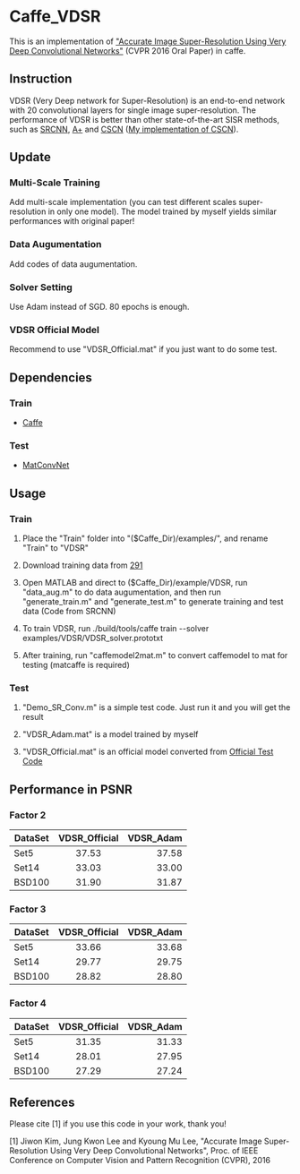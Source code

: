 Caffe_VDSR
==============
This is an implementation of ["Accurate Image Super-Resolution Using Very Deep Convolutional Networks"](http://cv.snu.ac.kr/research/VDSR/) (CVPR 2016 Oral Paper) in caffe.

Instruction
-------
VDSR (Very Deep network for Super-Resolution) is an end-to-end network with 20 convolutional layers for single image super-resolution. The performance of VDSR is better than other state-of-the-art SISR methods, such as [SRCNN](http://mmlab.ie.cuhk.edu.hk/projects/SRCNN.html), [A+](http://www.vision.ee.ethz.ch/~timofter/ACCV2014_ID820_SUPPLEMENTARY/) and [CSCN](http://www.ifp.illinois.edu/~dingliu2/iccv15/) ([My implementation of CSCN](https://github.com/huangzehao/SCN_Matlab)).

Update
-------
### Multi-Scale Training
Add multi-scale implementation (you can test different scales super-resolution in only one model). The model trained by myself yields similar performances with original paper!
### Data Augumentation
Add codes of data augumentation.
### Solver Setting
Use Adam instead of SGD. 80 epochs is enough.
### VDSR Official Model
Recommend to use "VDSR_Official.mat" if you just want to do some test.

Dependencies
-------
### Train
- [Caffe](http://caffe.berkeleyvision.org/)

### Test
- [MatConvNet](http://www.vlfeat.org/matconvnet/)

Usage
-------
### Train

1. Place the "Train" folder into "($Caffe_Dir)/examples/", and rename "Train" to "VDSR"

2. Download training data from [291](http://cv.snu.ac.kr/research/VDSR/train_data.zip) 

3. Open MATLAB and direct to ($Caffe_Dir)/example/VDSR, run "data_aug.m" to do data augumentation, 
and then run "generate_train.m" and "generate_test.m" to generate training and test data (Code from SRCNN)

4. To train VDSR, run
./build/tools/caffe train --solver examples/VDSR/VDSR_solver.prototxt

5. After training, run "caffemodel2mat.m" to convert caffemodel to mat for testing (matcaffe is required)

### Test

1. "Demo_SR_Conv.m" is a simple test code. Just run it and you will get the result

2. "VDSR_Adam.mat" is a model trained by myself

3. "VDSR_Official.mat" is an official model converted from [Official Test Code](http://cv.snu.ac.kr/research/VDSR/)

Performance in PSNR
-------
### Factor 2
| DataSet        | VDSR_Official          | VDSR_Adam |
| ------------- |:-------------:| -----:|
| Set5      | 37.53      | 37.58 |
| Set14     | 33.03      | 33.00|
| BSD100    | 31.90      | 31.87 |
### Factor 3
| DataSet        | VDSR_Official          | VDSR_Adam |
| ------------- |:-------------:| -----:|
| Set5      | 33.66      | 33.68 |
| Set14     | 29.77      | 29.75 |
| BSD100    | 28.82      | 28.80 |
### Factor 4
| DataSet        | VDSR_Official          | VDSR_Adam |
| ------------- |:-------------:| -----:|
| Set5      | 31.35      | 31.33 |
| Set14     | 28.01      | 27.95 |
| BSD100    | 27.29      | 27.24 |

References
-------
Please cite [1] if you use this code in your work, thank you!

[1] Jiwon Kim, Jung Kwon Lee and Kyoung Mu Lee, "Accurate Image Super-Resolution Using Very Deep Convolutional Networks", Proc. of IEEE Conference on Computer Vision and Pattern Recognition (CVPR), 2016
